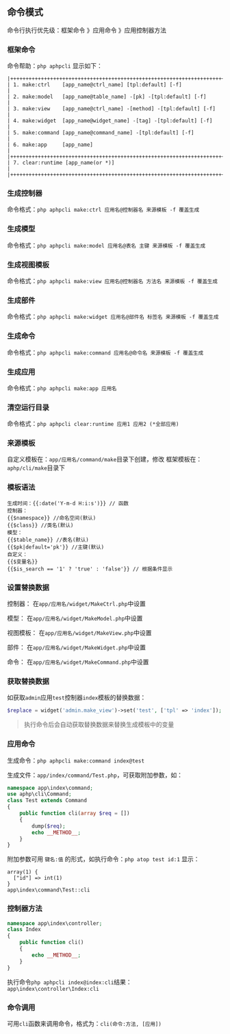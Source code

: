 ## 命令模式

命令行执行优先级：框架命令 》应用命令 》应用控制器方法

### 框架命令

命令帮助：`php aphpcli` 显示如下：

```
|++++++++++++++++++++++++++++++++++++++++++++++++++++++++++++++++++++++++++++|
| 1. make:ctrl    [app_name@ctrl_name] [tpl:default] [-f]                    |
| 2. make:model   [app_name@table_name] -[pk] -[tpl:default] [-f]            |
| 3. make:view    [app_name@ctrl_name] -[method] -[tpl:default] [-f]         |
| 4. make:widget  [app_name@widget_name] -[tag] -[tpl:default] [-f]          |
| 5. make:command [app_name@command_name] -[tpl:default] [-f]                |
| 6. make:app     [app_name]                                                 |
|++++++++++++++++++++++++++++++++++++++++++++++++++++++++++++++++++++++++++++|
| 7. clear:runtime [app_name(or *)]                                          |
|++++++++++++++++++++++++++++++++++++++++++++++++++++++++++++++++++++++++++++|
```

### 生成控制器

命令格式：`php aphpcli make:ctrl 应用名@控制器名 来源模板 -f 覆盖生成`


### 生成模型

命令格式：`php aphpcli make:model 应用名@表名 主键 来源模板 -f 覆盖生成`

### 生成视图模板

命令格式：`php aphpcli make:view 应用名@控制器名 方法名 来源模板 -f 覆盖生成`

### 生成部件

命令格式：`php aphpcli make:widget 应用名@部件名 标签名 来源模板 -f 覆盖生成`

### 生成命令

命令格式：`php aphpcli make:command 应用名@命令名 来源模板 -f 覆盖生成`

### 生成应用

命令格式：`php aphpcli make:app 应用名`

### 清空运行目录

命令格式：`php aphpcli clear:runtime 应用1 应用2 (*全部应用)`

### 来源模板

自定义模板在：`app/应用名/command/make`目录下创建，修改
框架模板在：`aphp/cli/make`目录下

### 模板语法

```
生成时间：{{:date('Y-m-d H:i:s')}} // 函数
控制器：
{{$namespace}} //命名空间(默认)
{{$class}} //类名(默认)
模型：
{{$table_name}} //表名(默认)
{{$pk|default='pk'}} //主键(默认)
自定义：
{{$变量名}}
{{$is_search == '1' ? 'true' : 'false'}} // 根据条件显示
```

### 设置替换数据

控制器： 在`app/应用名/widget/MakeCtrl.php`中设置

模型： 在`app/应用名/widget/MakeModel.php`中设置

视图模板： 在`app/应用名/widget/MakeView.php`中设置

部件： 在`app/应用名/widget/MakeWidget.php`中设置

命令： 在`app/应用名/widget/MakeCommand.php`中设置


### 获取替换数据

如获取`admin`应用`test`控制器`index`模板的替换数据：

```php
$replace = widget('admin.make_view')->set('test', ['tpl' => 'index']);
```

> 执行命令后会自动获取替换数据来替换生成模板中的变量

### 应用命令

生成命令：`php aphpcli make:command index@test`

生成文件：`app/index/command/Test.php`，可获取附加参数，如：

```php
namespace app\index\command;
use aphp\cli\Command;
class Test extends Command
{
	public function cli(array $req = [])
	{
        dump($req);
		echo __METHOD__;
	}
}
```

附加参数可用 `键名:值` 的形式，如执行命令：`php atop test id:1` 显示：

```
array(1) {
  ["id"] => int(1)
}
app\index\command\Test::cli
```

### 控制器方法

```php
namespace app\index\controller;
class Index
{
    public function cli()
    {
        echo __METHOD__;
    }
}
```

执行命令`php aphpcli index@index:cli`结果：`app\index\controller\Index:cli`

### 命令调用 

可用`cli`函数来调用命令，格式为：`cli(命令:方法, [应用])`
